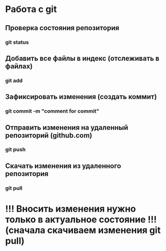 # Работа с git
## Проверка состояния репозитория
### git status

## Добавить все файлы в индекс (отслеживать в файлах)
### git add

## Зафиксировать изменения (создать коммит)
### git commit -m "comment for commit"

## Отправить изменения на удаленный репозиторий (github.com)
### git push

## Скачать изменения из удаленного репозитория
### git pull

# !!! Вносить изменения нужно только в актуальное состояние !!!   (cначала скачиваем изменения git pull)

